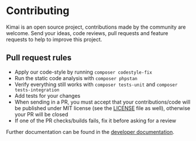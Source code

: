 # Contributing

Kimai is an open source project, contributions made by the community are welcome. 
Send your ideas, code reviews, pull requests and feature requests to help to improve this project.

## Pull request rules

- Apply our code-style by running `composer codestyle-fix`
- Run the static code analysis with `composer phpstan`
- Verify everything still works with `composer tests-unit` and `composer tests-integration`
- Add tests for your changes
- When sending in a PR, you must accept that your contributions/code will be published under MIT license (see the [LICENSE](LICENSE) file as well), otherwise your PR will be closed
- If one of the PR checks/builds fails, fix it before asking for a review

Further documentation can be found in the [developer documentation](https://www.kimai.org/documentation/developers.html).
